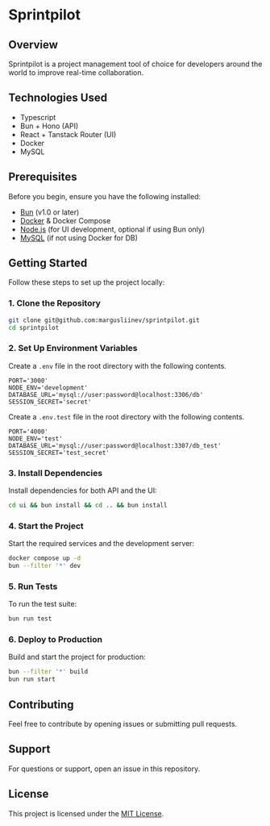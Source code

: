 # Sprintpilot

## Overview

Sprintpilot is a project management tool of choice for developers around the world to improve real-time collaboration.

## Technologies Used

- Typescript
- Bun + Hono (API)
- React + Tanstack Router (UI)
- Docker
- MySQL

## Prerequisites

Before you begin, ensure you have the following installed:

- [Bun](https://bun.sh/) (v1.0 or later)
- [Docker](https://www.docker.com/) & Docker Compose
- [Node.js](https://nodejs.org/) (for UI development, optional if using Bun only)
- [MySQL](https://www.mysql.com/) (if not using Docker for DB)

## Getting Started

Follow these steps to set up the project locally:

### 1. Clone the Repository

```sh
git clone git@github.com:margusliinev/sprintpilot.git
cd sprintpilot
```

### 2. Set Up Environment Variables

Create a `.env` file in the root directory with the following contents.

```
PORT='3000'
NODE_ENV='development'
DATABASE_URL='mysql://user:password@localhost:3306/db'
SESSION_SECRET='secret'
```
Create a `.env.test` file in the root directory with the following contents.

```
PORT='4000'
NODE_ENV='test'
DATABASE_URL='mysql://user:password@localhost:3307/db_test'
SESSION_SECRET='test_secret'
```

### 3. Install Dependencies

Install dependencies for both API and the UI:

```sh
cd ui && bun install && cd .. && bun install
```

### 4. Start the Project

Start the required services and the development server:

```sh
docker compose up -d
bun --filter '*' dev
```

### 5. Run Tests

To run the test suite:

```sh
bun run test
```

### 6. Deploy to Production

Build and start the project for production:

```sh
bun --filter '*' build
bun run start
```

## Contributing

Feel free to contribute by opening issues or submitting pull requests.

## Support

For questions or support, open an issue in this repository.

## License

This project is licensed under the [MIT License](LICENSE).
